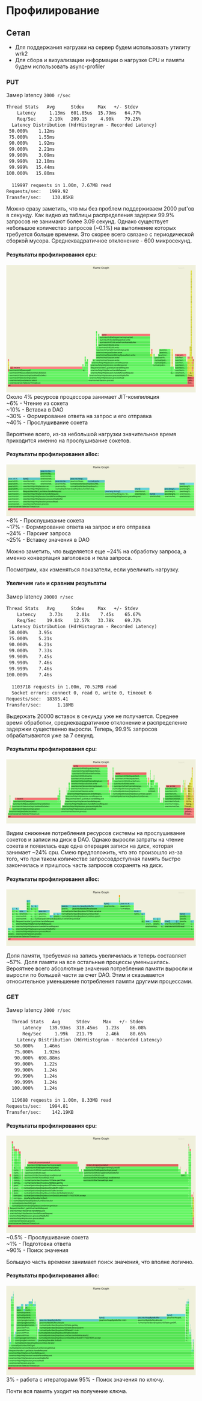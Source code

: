 # Профилирование 
## Сетап
 - Для поддержания нагрузки на сервер будем использовать утилиту wrk2
 - Для сбора и визуализации информации о нагрузке CPU и памяти будем использовать async-profiler
 
### PUT
Замер latency `2000 r/sec`
```
Thread Stats   Avg      Stdev     Max   +/- Stdev
    Latency     1.13ms  601.85us  15.79ms   64.77%
    Req/Sec     2.10k   209.15     4.90k    79.25%
  Latency Distribution (HdrHistogram - Recorded Latency)
 50.000%    1.12ms
 75.000%    1.55ms
 90.000%    1.92ms
 99.000%    2.21ms
 99.900%    3.09ms
 99.990%   12.10ms
 99.999%   15.44ms
100.000%   15.80ms

  119997 requests in 1.00m, 7.67MB read
Requests/sec:   1999.92
Transfer/sec:    130.85KB
```
Можно сразу заметить, что мы без проблем поддерживаем 2000 put'ов в секунду. 
Как видно из таблицы распределения задержи 99.9% запросов не занимают более 3.09 секунд. Однако существует небольшое количество
запросов (~0.1%) на выполнение которых требуется больше времени. Это скорее всего связано с периодической сборкой мусора.
Среднеквадратичное отклонение - 600 микросекунд.

#### Результаты профилирования cpu:
![img](profiling/img/put_cpu_2000.svg)
Около 4% ресурсов процессора занимает JIT-компиляция\
~6% - Чтение из сокета\
~10% - Вставка в DAO\
~30% - Формирование ответа на запрос и его отправка\
~40% - Прослушивание сокета


Вероятнее всего, из-за небольшой нагрузки значительное время приходится именно на прослушивание сокетов.

#### Результаты профилирования alloc:
![img](profiling/img/put_alloc_2000.svg)
~8% - Прослушивание сокета\
~17% - Формирование ответа на запрос и его отправка\
~24% - Парсинг запроса\
~25% - Вставку значения в DAO

Можно заметить, что выделяется еще ~24% на обработку запроса, а именно конвертация заголовков и тела запроса.

Посмотрим, как изменяться показатели, если увеличить нагрузку.

#### Увеличим `rate` и сравним результаты
Замер latency `20000 r/sec`
```
Thread Stats   Avg      Stdev     Max   +/- Stdev
    Latency     3.73s     2.01s    7.45s    65.67%
    Req/Sec    19.84k    12.57k   33.78k    69.72%
  Latency Distribution (HdrHistogram - Recorded Latency)
 50.000%    3.95s 
 75.000%    5.21s 
 90.000%    6.21s 
 99.000%    7.33s 
 99.900%    7.45s 
 99.990%    7.46s 
 99.999%    7.46s 
100.000%    7.46s 

  1103718 requests in 1.00m, 70.52MB read
  Socket errors: connect 0, read 0, write 0, timeout 6
Requests/sec:  18395.41
Transfer/sec:      1.18MB
```
Выдержать 20000 вставок в секунду уже не получается. Среднее время обработки, среднеквадратичное отклонение 
и распределение задержки существенно выросли. Теперь, 99.9% запросов обрабатываются уже за 7 секунд. 

#### Результаты профилирования cpu:
![img](profiling/img/put_cpu_20000.svg)

Видим снижение потребления ресурсов системы на прослушивание сокетов и записи на диск в DAO. Однако выросли затраты 
на чтение сокета и появилась еще одна операция записи на диск, которая занимает ~24% cpu. Смею предположить, 
что это произошло из-за того, что при таком количестве запросовдоступная память быстро закончилась и пришлось 
часть запросов сохранять на диск. 

#### Результаты профилирования alloc:
![img](profiling/img/put_alloc_20000.svg)

Доля памяти, требуемая на запись увеличилась и теперь составляет ~57%. Доля памяти на все остальные процессы уменьшилась. 
Вероятнее всего абсолютные значения потребления памяти выросли и выросли по большей части за счет DAO. Этим и сказывается 
относительное уменьшение потребления памяти другими процессами. 

### GET
Замер latency `2000 r/sec`
```
  Thread Stats   Avg      Stdev     Max   +/- Stdev
      Latency   139.93ms  318.45ms   1.23s    86.08%
      Req/Sec     1.99k   211.79     2.46k    80.65%
    Latency Distribution (HdrHistogram - Recorded Latency)
   50.000%    1.46ms
   75.000%    1.92ms
   90.000%  698.88ms
   99.000%    1.22s 
   99.900%    1.24s 
   99.990%    1.24s 
   99.999%    1.24s 
  100.000%    1.24s 

  119688 requests in 1.00m, 8.33MB read
Requests/sec:   1994.81
Transfer/sec:    142.19KB
```
#### Результаты профилирования cpu:
![img](profiling/img/get_cpu_2000.svg)
~0.5% - Прослушивание сокета\
~1% - Подготовка ответа\
~90% - Поиск значения

Большую часть времени занимает поиск значения, что вполне логично.

#### Результаты профилирования alloc:
![img](profiling/img/get_alloc_2000.svg)
3% - работа с итераторами 
95% - Поиск значения по ключу.

Почти вся память уходит на получение ключа.




